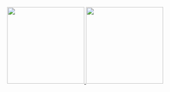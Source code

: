 <div>
<a href="https://github.com/MarcosChevis">
<img height="180em" src="https://github-readme-stats.vercel.app/api/top-langs/?username=MarcosChevis&layout=compact&langs_count=7&theme=dark"/>
<img height="180em" src="https://github-readme-stats.vercel.app/api?username=MarcosChevis&show_icons=true&theme=dark&include_all_commits=true&count_private=true"/>
</div>
